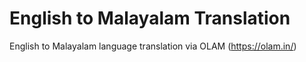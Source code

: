# English to Malayalam Translation 

English to Malayalam language translation via OLAM (https://olam.in/)

